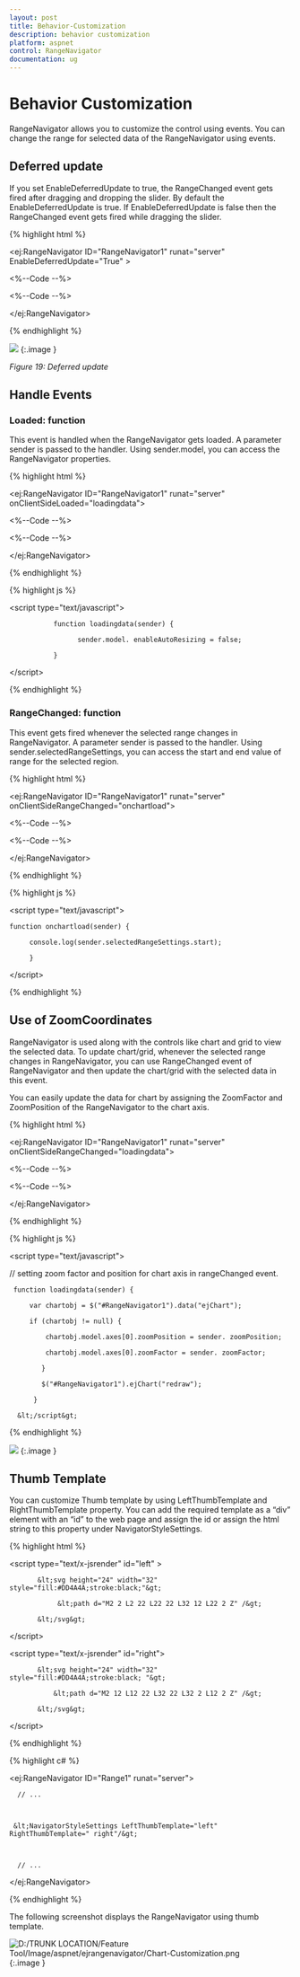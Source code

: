 ```yaml
---
layout: post
title: Behavior-Customization
description: behavior customization
platform: aspnet
control: RangeNavigator
documentation: ug
---
```


# Behavior Customization

RangeNavigator allows you to customize the control using events. You can change the range for selected data of the RangeNavigator using events.

## Deferred update

If you set EnableDeferredUpdate to true, the RangeChanged event gets fired after dragging and dropping the slider. By default the EnableDeferredUpdate is true. If EnableDeferredUpdate is false then the RangeChanged event gets fired while dragging the slider. 

{% highlight html %}

&lt;ej:RangeNavigator ID="RangeNavigator1" runat="server" EnableDeferredUpdate="True" &gt;

  &lt;%--Code --%&gt;

  &lt;%--Code --%&gt;

&lt;/ej:RangeNavigator&gt;

{% endhighlight %}

![](Behavior-Customization_images/Behavior-Customization_img1.png)
{:.image }


_Figure 19: Deferred update_

## Handle Events

### Loaded: function

This event is handled when the RangeNavigator gets loaded. A parameter sender is passed to the handler. Using sender.model, you can access the RangeNavigator properties. 


{% highlight html %}

&lt;ej:RangeNavigator ID="RangeNavigator1" runat="server" onClientSideLoaded="loadingdata"&gt;

  &lt;%--Code --%&gt;

  &lt;%--Code --%&gt;

&lt;/ej:RangeNavigator&gt;

{% endhighlight %}

{% highlight js %}

&lt;script type="text/javascript"&gt;

               function loadingdata(sender) {

                     sender.model. enableAutoResizing = false;

               }

  &lt;/script&gt;         

{% endhighlight %}
  
### RangeChanged: function

This event gets fired whenever the selected range changes in RangeNavigator. A parameter sender is passed to the handler. Using sender.selectedRangeSettings, you can access the start and end value of range for the selected region. 


{% highlight html %}

&lt;ej:RangeNavigator ID="RangeNavigator1" runat="server" onClientSideRangeChanged="onchartload"&gt;

  &lt;%--Code --%&gt;

  &lt;%--Code --%&gt;

&lt;/ej:RangeNavigator&gt;

{% endhighlight %}

{% highlight js %}

&lt;script type="text/javascript"&gt;

    function onchartload(sender) {

         console.log(sender.selectedRangeSettings.start);

         }  

&lt;/script&gt;     

{% endhighlight %}    

## Use of ZoomCoordinates

RangeNavigator is used along with the controls like chart and grid to view the selected data. To update chart/grid, whenever the selected range changes in RangeNavigator, you can use RangeChanged event of RangeNavigator and then update the chart/grid with the selected data in this event. 

You can easily update the data for chart by assigning the ZoomFactor and ZoomPosition of the RangeNavigator to the chart axis. 


{% highlight html %}

&lt;ej:RangeNavigator ID="RangeNavigator1" runat="server" onClientSideRangeChanged="loadingdata"&gt;

  &lt;%--Code --%&gt;

  &lt;%--Code --%&gt;

&lt;/ej:RangeNavigator&gt;

{% endhighlight %} 

{% highlight js %}

&lt;script type="text/javascript"&gt;

  // setting zoom factor and position for chart axis in rangeChanged event.

     function loadingdata(sender) {

         var chartobj = $("#RangeNavigator1").data("ejChart");

         if (chartobj != null) {

             chartobj.model.axes[0].zoomPosition = sender. zoomPosition;                                                               

             chartobj.model.axes[0].zoomFactor = sender. zoomFactor;

            }

            $("#RangeNavigator1").ejChart("redraw");

          }

      &lt;/script&gt;         

{% endhighlight %} 

![](Behavior-Customization_images/Behavior-Customization_img2.png)
{:.image }


## Thumb Template

You can customize Thumb template by using LeftThumbTemplate and RightThumbTemplate property. You can add the required template as a “div” element with an “id” to the web page and assign the id or assign the html string to this property under NavigatorStyleSettings. 


{% highlight html %}

&lt;script type="text/x-jsrender" id="left" &gt;

           &lt;svg height="24" width="32" style="fill:#DD4A4A;stroke:black;"&gt;

                &lt;path d="M2 2 L2 22 L22 22 L32 12 L22 2 Z" /&gt;

           &lt;/svg&gt;

&lt;/script&gt;

&lt;script type="text/x-jsrender" id="right"&gt;

           &lt;svg height="24" width="32" style="fill:#DD4A4A;stroke:black; "&gt;

               &lt;path d="M2 12 L12 22 L32 22 L32 2 L12 2 Z" /&gt;

           &lt;/svg&gt;

&lt;/script&gt;

{% endhighlight %} 

{% highlight c# %}

 &lt;ej:RangeNavigator ID="Range1" runat="server"&gt; 



      // ...



     &lt;NavigatorStyleSettings LeftThumbTemplate="left" RightThumbTemplate=" right"/&gt;



      // ...



 &lt;/ej:RangeNavigator&gt;

{% endhighlight %} 

The following screenshot displays the RangeNavigator using thumb template.

![D:/TRUNK LOCATION/Feature Tool/Image/aspnet/ejrangenavigator/Chart-Customization.png](Behavior-Customization_images/Behavior-Customization_img3.png)
{:.image }


